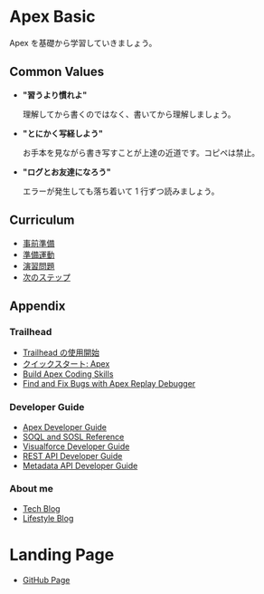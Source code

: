 # Apex Basic

Apex を基礎から学習していきましょう。

## Common Values

- **"習うより慣れよ"**

  理解してから書くのではなく、書いてから理解しましょう。

- **"とにかく写経しよう"**

  お手本を見ながら書き写すことが上達の近道です。コピペは禁止。

- **"ログとお友達になろう"**

  エラーが発生しても落ち着いて 1 行ずつ読みましょう。

## Curriculum

- [事前準備](https://github.com/takahitomiyamoto/apex-basic/wiki/Prerequisite)
- [準備運動](https://github.com/takahitomiyamoto/apex-basic/wiki/Warm-up)
- [演習問題](https://github.com/takahitomiyamoto/apex-basic/wiki/Exercises)
- [次のステップ](https://github.com/takahitomiyamoto/apex-basic/wiki/Next-Step)

## Appendix

### Trailhead

- [Trailhead の使用開始](https://trailhead.salesforce.com/ja/content/learn/modules/trailhead_basics/get-started-with-trailhead)
- [クイックスタート: Apex](https://trailhead.salesforce.com/ja/content/learn/projects/quickstart-apex)
- [Build Apex Coding Skills](https://trailhead.salesforce.com/ja/content/learn/trails/build-apex-coding-skills)
- [Find and Fix Bugs with Apex Replay Debugger](https://trailhead.salesforce.com/ja/content/learn/projects/find-and-fix-bugs-with-apex-replay-debugger)

### Developer Guide

- [Apex Developer Guide](https://developer.salesforce.com/docs/atlas.en-us.apexcode.meta/apexcode/apex_dev_guide.htm)
- [SOQL and SOSL Reference](https://developer.salesforce.com/docs/atlas.en-us.soql_sosl.meta/soql_sosl/sforce_api_calls_soql_sosl_intro.htm)
- [Visualforce Developer Guide](https://developer.salesforce.com/docs/atlas.en-us.pages.meta/pages/pages_intro.htm)
- [REST API Developer Guide](https://developer.salesforce.com/docs/atlas.en-us.api_rest.meta/api_rest/intro_what_is_rest_api.htm)
- [Metadata API Developer Guide](https://developer.salesforce.com/docs/atlas.en-us.api_meta.meta/api_meta/meta_intro.htm)

### About me

- [Tech Blog](https://qiita.com/takahito0508)
- [Lifestyle Blog](https://medium.com/takahitomiyamoto)

# Landing Page

- [GitHub Page](https://takahitomiyamoto.github.io/apex-basic/)
